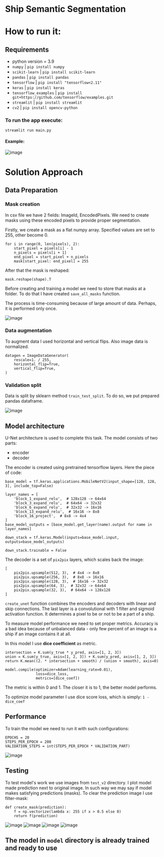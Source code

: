 # Ship Semantic Segmentation

# How to run it:

## Requirements

- python version = 3.9
- `numpy` | `pip install numpy`
- `scikit-learn` | `pip install scikit-learn`
- `pandas` | `pip install pandas`
- `tensorflow` | `pip install "tensorflow<2.11"`
- `keras` | `pip install keras`
- `tensorflow_examples` | `pip install git+https://github.com/tensorflow/examples.git`
- `streamlit` | `pip install streamlit`
- `cv2` | `pip install opencv-python`

### To run the app execute:
```streamlit run main.py```

#### Example:
![image](https://github.com/Zarathustra4/ship-segmentation/assets/68013193/6f5cd48b-67fd-4133-9301-5bc782ebf3a8)

# Solution Approach

## Data Preparation

### Mask creation

In csv file we have 2 fields: ImageId, EncodedPixels.
We need to create masks using these
encoded pixels to provide proper segmentation.

Firstly, we create a mask as a flat numpy array. Specified values are set to 255, other become 0.

```
for i in range(0, len(pixels), 2):
    start_pixel = pixels[i] - 1
    n_pixels = pixels[i + 1]
    end_pixel = start_pixel + n_pixels
    mask[start_pixel: end_pixel] = 255
```

After that the mask is reshaped:

``` 
mask.reshape(shape).T
```

Before creating and training a model we need to store that masks at a
folder. To do that I have created ```save_all_masks``` function.

The process is time-consuming because of large amount of data.
Perhaps, it is performed only once.

![image](https://github.com/Zarathustra4/ship-segmentation/assets/68013193/28908dc7-ab7a-4615-bf52-2aacd29de312)


### Data augmentation

To augment data I used horizontal and vertical flips. Also image data is normalized.
``` 
datagen = ImageDataGenerator(
    rescale=1. / 255,
    horizontal_flip=True,
    vertical_flip=True,
)
```

### Validation split

Data is split by sklearn method ```train_test_split```. To do so, we put prepared pandas dataframe.

![image](https://github.com/Zarathustra4/ship-segmentation/assets/68013193/688313cd-439f-412b-9100-8a9db00e53ca)


## Model architecture

U-Net architecture is used to complete this task. The model consists of two parts:

- encoder
- decoder

The encoder is created using pretrained tensorflow layers.
Here the piece of code:

```
base_model = tf.keras.applications.MobileNetV2(input_shape=[128, 128, 3], include_top=False)

layer_names = [
    'block_1_expand_relu',  # 128x128 -> 64x64
    'block_3_expand_relu',  # 64x64 -> 32x32
    'block_6_expand_relu',  # 32x32 -> 16x16
    'block_13_expand_relu',  # 16x16 -> 8x8
    'block_16_project',  # 8x8 -> 4x4
]
base_model_outputs = [base_model.get_layer(name).output for name in layer_names]

down_stack = tf.keras.Model(inputs=base_model.input, outputs=base_model_outputs)

down_stack.trainable = False
```

The decoder is a set of ```pix2pix``` layers, which scales back the image:

``` 
[
    pix2pix.upsample(512, 3),  # 4x4 -> 8x8
    pix2pix.upsample(256, 3),  # 8x8 -> 16x16
    pix2pix.upsample(128, 3),  # 16x16 -> 32x32
    pix2pix.upsample(64, 3),  # 32x32 -> 64x64
    pix2pix.upsample(32, 3),  # 64x64 -> 128x128
]
```

```create_unet``` function combines the encoders and decoders with linear and skip connections.
The last layer is a convolutional with 1 filter and sigmoid activation function. It determines a pixel
to be or not to be a part of a ship.

To measure model performance we need to set proper metrics. Accuracy is a bad idea
because of unbalanced data - only few percent of an image is a ship if an image contains it at all.

In this model I use __dice coefficient__ as metric. 
``` 
intersection = K.sum(y_true * y_pred, axis=[1, 2, 3])
union = K.sum(y_true, axis=[1, 2, 3]) + K.sum(y_pred, axis=[1, 2, 3])
return K.mean((2. * intersection + smooth) / (union + smooth), axis=0)
```

``` 
model.compile(optimizer=Adam(learning_rate=0.01),
              loss=dice_loss,
              metrics=[dice_coef])
```

The metric is within 0 and 1. The closer it is to 1, the better model performs.

To optimize model parameter I use dice score loss, which is simply:
```1 - dice_coef```

## Performance
To train the model we need to run it with such configurations:
```
EPOCHS = 20
STEPS_PER_EPOCH = 200
VALIDATION_STEPS = int(STEPS_PER_EPOCH * VALIDATION_PART)
```

![image](https://github.com/Zarathustra4/ship-segmentation/assets/68013193/614f6cfa-c2c1-4037-b56f-05c8880c77e0)


## Testing
To test model's work we use images from ```test_v2``` directory. I plot model made prediction next to original image.
In such way we may say if model makes satisfying predictions (masks).
To clear the prediction image I use filter-mask:
``` 
def create_mask(prediction):
    f = np.vectorize(lambda x: 255 if x > 0.5 else 0)
    return f(prediction)
```
![image](https://github.com/Zarathustra4/ship-segmentation/assets/68013193/0557e714-1d68-4d46-8484-cfd713098f95)
![image](https://github.com/Zarathustra4/ship-segmentation/assets/68013193/ae6787cb-3f4c-4383-989e-0e222238b3c5)
![image](https://github.com/Zarathustra4/ship-segmentation/assets/68013193/d1003caf-b8c2-4d86-82f0-25947d864134)
![image](https://github.com/Zarathustra4/ship-segmentation/assets/68013193/7c661e82-0df4-41a3-b6c3-45961e253b09)


## The model in ```model``` directory is already trained and ready to use
